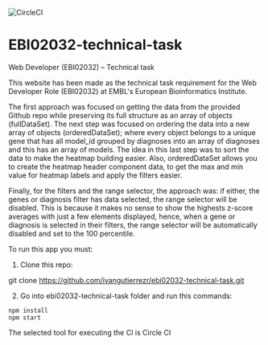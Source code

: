 ![CircleCI](https://circleci.com/gh/ivangutierrezr/ebi02032-technical-task.svg?style=svg)

# EBI02032-technical-task
Web Developer (EBI02032) – Technical task

This website has been made as the technical task requirement for the Web Developer Role (EBI02032) at EMBL's European Bioinformatics Institute.

The first approach was focused on getting the data from the provided Github repo while preserving its full structure as an array of objects (fullDataSet). The next step was focused on ordering the data into a new array of objects (orderedDataSet); where every object belongs to a unique gene that has all model_id grouped by diagnoses into an array of diagnoses and this has an array of models. The idea in this last step was to sort the data to make the heatmap building easier. Also, orderedDataSet allows you to create the heatmap header component data, to get the max and min value for heatmap labels and apply the filters easier.

Finally, for the filters and the range selector, the approach was: if either, the genes or diagnosis filter has data selected, the range selector will be disabled. This is because it makes no sense to show the highests z-score averages with just a few elements displayed, hence, when a gene or diagnosis is selected in their filters, the range selector will be automatically disabled and set to the 100 percentile.

To run this app you must:

1. Clone this repo: 

git clone https://github.com/ivangutierrezr/ebi02032-technical-task.git

2. Go into ebi02032-technical-task folder and run this commands:

```
npm install
npm start
```

The selected tool for executing the CI is Circle CI
